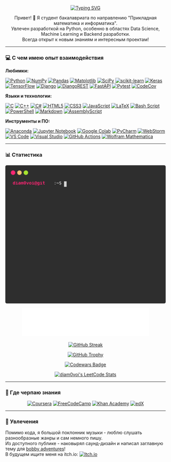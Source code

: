 
<p align="center">
  <a href="https://git.io/typing-svg"><img src="https://readme-typing-svg.demolab.com?font=Fira+Code&duration=4096&pause=1024&center=true&width=600&lines=Hello+GitHub!+I'm+20+y.+o.+bachelor+student!;Degree+in+Applied+Math+and+CS.;Current+focus+-+Python+ecosystem.;Nice+to+meet+you!" alt="Typing SVG" /></a>
</p>

<p align="center">
  Привет! 👋 Я студент бакалавриата по направлению "Прикладная математика и информатика". <br>
  Увлечен разработкой на Python, особенно в областях Data Science, Machine Learning и Backend разработки. <br>
  Всегда открыт к новым знаниям и интересным проектам!
</p>

---

### 💻 С чем имею опыт взаимодействия

**Любимки:**
<p align="left">
  <a href="https://www.python.org" target="_blank" rel="noreferrer"><img src="https://img.shields.io/badge/python-3670A0?style=for-the-badge&logo=python&logoColor=ffdd54" alt="Python"/></a>
  <a href="https://numpy.org/" target="_blank" rel="noreferrer"><img src="https://img.shields.io/badge/numpy-%23013243.svg?style=for-the-badge&logo=numpy&logoColor=white" alt="NumPy"/></a>
  <a href="https://pandas.pydata.org/" target="_blank" rel="noreferrer"><img src="https://img.shields.io/badge/pandas-%23150458.svg?style=for-the-badge&logo=pandas&logoColor=white" alt="Pandas"/></a>
  <a href="https://matplotlib.org/" target="_blank" rel="noreferrer"><img src="https://img.shields.io/badge/Matplotlib-%23ffffff.svg?style=for-the-badge&logo=Matplotlib&logoColor=black" alt="Matplotlib"/></a>
  <a href="https://scipy.org/" target="_blank" rel="noreferrer"><img src="https://img.shields.io/badge/SciPy-%230C55A5.svg?style=for-the-badge&logo=scipy&logoColor=%white" alt="SciPy"/></a>
  <a href="https://scikit-learn.org/" target="_blank" rel="noreferrer"><img src="https://img.shields.io/badge/scikit--learn-%23F7931E.svg?style=for-the-badge&logo=scikit-learn&logoColor=white" alt="scikit-learn"/></a>
  <a href="https://keras.io/" target="_blank" rel="noreferrer"><img src="https://img.shields.io/badge/Keras-%23D00000.svg?style=for-the-badge&logo=Keras&logoColor=white" alt="Keras"/></a>
  <a href="https://www.tensorflow.org" target="_blank" rel="noreferrer"><img src="https://img.shields.io/badge/TensorFlow-%23FF6F00.svg?style=for-the-badge&logo=TensorFlow&logoColor=white" alt="TensorFlow"/></a>
  <a href="https://www.djangoproject.com/" target="_blank" rel="noreferrer"><img src="https://img.shields.io/badge/django-%23092E20.svg?style=for-the-badge&logo=django&logoColor=white" alt="Django"/></a>
  <a href="https://www.django-rest-framework.org/" target="_blank" rel="noreferrer"><img src="https://img.shields.io/badge/DJANGO-REST-ff1709?style=for-the-badge&logo=django&logoColor=white&color=ff1709&labelColor=gray" alt="DjangoREST"/></a>
  <a href="https://fastapi.tiangolo.com/" target="_blank" rel="noreferrer"><img src="https://img.shields.io/badge/FastAPI-005571?style=for-the-badge&logo=fastapi" alt="FastAPI"/></a>
  <a href="https://docs.pytest.org/en/stable/" target="_blank" rel="noreferrer"><img src="https://img.shields.io/badge/pytest-%23ffffff.svg?style=for-the-badge&logo=pytest&logoColor=2f9fe3" alt="Pytest"/></a>
  <a href="https://codecov.io" target="_blank" rel="noreferrer"><img src="https://img.shields.io/badge/codecov-%23ff0077.svg?style=for-the-badge&logo=codecov&logoColor=white" alt="CodeCov"/></a>
</p>

**Языки и технологии:**
<p align="left">
  <a href="https://www.cprogramming.com/" target="_blank" rel="noreferrer"><img src="https://img.shields.io/badge/c-%2300599C.svg?style=for-the-badge&logo=c&logoColor=white" alt="C"/></a>
  <a href="https://isocpp.org/" target="_blank" rel="noreferrer"><img src="https://img.shields.io/badge/c++-%2300599C.svg?style=for-the-badge&logo=c%2B%2B&logoColor=white" alt="C++"/></a>
  <a href="https://docs.microsoft.com/en-us/dotnet/csharp/" target="_blank" rel="noreferrer"><img src="https://img.shields.io/badge/c%23-%23239120.svg?style=for-the-badge&logo=csharp&logoColor=white" alt="C#"/></a>
  <a href="https://developer.mozilla.org/en-US/docs/Web/HTML" target="_blank" rel="noreferrer"><img src="https://img.shields.io/badge/html5-%23E34F26.svg?style=for-the-badge&logo=html5&logoColor=white" alt="HTML5"/></a>
  <a href="https://developer.mozilla.org/en-US/docs/Web/CSS" target="_blank" rel="noreferrer"><img src="https://img.shields.io/badge/css3-%231572B6.svg?style=for-the-badge&logo=css3&logoColor=white" alt="CSS3"/></a>
  <a href="https://developer.mozilla.org/en-US/docs/Web/JavaScript" target="_blank" rel="noreferrer"><img src="https://img.shields.io/badge/javascript-%23323330.svg?style=for-the-badge&logo=javascript&logoColor=%23F7DF1E" alt="JavaScript"/></a>
  <a href="https://www.latex-project.org/" target="_blank" rel="noreferrer"><img src="https://img.shields.io/badge/latex-%23008080.svg?style=for-the-badge&logo=latex&logoColor=white" alt="LaTeX"/></a>
  <a href="https://www.gnu.org/software/bash/" target="_blank" rel="noreferrer"><img src="https://img.shields.io/badge/bash_script-%23121011.svg?style=for-the-badge&logo=gnu-bash&logoColor=white" alt="Bash Script"/></a>
  <a href="https://docs.microsoft.com/en-us/powershell/" target="_blank" rel="noreferrer"><img src="https://img.shields.io/badge/PowerShell-%235391FE.svg?style=for-the-badge&logo=powershell&logoColor=white" alt="PowerShell"/></a>
  <a href="https://www.markdownguide.org/" target="_blank" rel="noreferrer"><img src="https://img.shields.io/badge/markdown-%23000000.svg?style=for-the-badge&logo=markdown&logoColor=white" alt="Markdown"/></a>
  <a href="https://www.assemblyscript.org/" target="_blank" rel="noreferrer"><img src="https://img.shields.io/badge/assembly%20script-%23000000.svg?style=for-the-badge&logo=assemblyscript&logoColor=white" alt="AssemblyScript"/></a>
</p>

**Инструменты и ПО:**
<p align="left">
  <a href="https://www.anaconda.com/" target="_blank" rel="noreferrer"><img src="https://img.shields.io/badge/Anaconda-%2344A833.svg?style=for-the-badge&logo=anaconda&logoColor=white" alt="Anaconda"/></a>
  <a href="https://jupyter.org/" target="_blank" rel="noreferrer"><img src="https://img.shields.io/badge/jupyter-%23FA0F00.svg?style=for-the-badge&logo=jupyter&logoColor=white" alt="Jupyter Notebook"/></a>
  <a href="https://colab.research.google.com/" target="_blank" rel="noreferrer"><img src="https://img.shields.io/badge/Google%20Colab-%23F9A825.svg?style=for-the-badge&logo=googlecolab&logoColor=white" alt="Google Colab"/></a>
  <a href="https://www.jetbrains.com/pycharm/" target="_blank" rel="noreferrer"><img src="https://img.shields.io/badge/pycharm-143?style=for-the-badge&logo=pycharm&logoColor=black&color=black&labelColor=green" alt="PyCharm"/></a>
  <a href="https://www.jetbrains.com/webstorm/" target="_blank" rel="noreferrer"><img src="https://img.shields.io/badge/webstorm-143?style=for-the-badge&logo=webstorm&logoColor=white&color=black" alt="WebStorm"/></a>
  <a href="https://code.visualstudio.com/" target="_blank" rel="noreferrer"><img src="https://img.shields.io/badge/Visual%20Studio%20Code-0078d7.svg?style=for-the-badge&logo=visual-studio-code&logoColor=white" alt="VS Code"/></a>
  <a href="https://visualstudio.microsoft.com/" target="_blank" rel="noreferrer"><img src="https://img.shields.io/badge/Visual%20Studio-5C2D91.svg?style=for-the-badge&logo=visual-studio&logoColor=white" alt="Visual Studio"/></a>
  <a href="https://github.com/features/actions" target="_blank" rel="noreferrer"><img src="https://img.shields.io/badge/github%20actions-%232671E5.svg?style=for-the-badge&logo=githubactions&logoColor=white" alt="GitHub Actions"/></a>
  <a href="https://www.wolfram.com/mathematica/" target="_blank" rel="noreferrer"><img src="https://img.shields.io/badge/Wolfram-Mathematica-red?style=for-the-badge&logo=wolframmathematica&logoColor=white&color=red" alt="Wolfram Mathematica"/></a>
  <!-- Заменил твой бейдж Wolfram на чуть более информативный -->
</p>

---

### 📊 Статистика

<p align='center'>
  <img align="center" src="./github_stats.svg">
</p>

<p align="center">
  <img src="/metrics.plugin.languages.details.svg" alt="Metrics" width="400">
</p>
 
<p align="center">
  <a href="https://git.io/streak-stats">
    <img align="center" src="https://github-readme-streak-stats.herokuapp.com/?user=diam0voi&theme=dark&date_format=M%20j%5B%2C%20Y%5D" alt="GitHub Streak" />
  </a>
</p>

<p align="center">
  <a href="https://github.com/diam0voi/github-profile-trophy">
    <img src="https://github-profile-trophy.vercel.app/?username=diam0voi&theme=gruvbox&column=5" alt="GitHub Trophy" />
  </a>
</p>

<p align="center">
  <a href="https://www.codewars.com/users/Diam0voi">
    <img src="https://www.codewars.com/users/Diam0voi/badges/large" alt="Codewars Badge"/>
  </a>
</p>

<p align="center">
  <a href="https://leetcode.com/diam0voi/">
    <img src="https://leetcode-stats.vercel.app/api?username=diam0voi&theme=Light" alt="diam0voi's LeetCode Stats"/>
  </a>
</p>

---

### 🌱 Где черпаю знания

<p align="center">
  <a href="https://www.coursera.org/" target="_blank" rel="noreferrer"><img src="https://img.shields.io/badge/Coursera-%230056D2.svg?style=for-the-badge&logo=Coursera&logoColor=white" alt="Coursera"/></a>
  <a href="https://www.freecodecamp.org/" target="_blank" rel="noreferrer"><img src="https://img.shields.io/badge/Freecodecamp-%23123.svg?&style=for-the-badge&logo=freecodecamp&logoColor=green" alt="FreeCodeCamp"/></a>
  <a href="https://www.khanacademy.org/" target="_blank" rel="noreferrer"><img src="https://img.shields.io/badge/KhanAcademy-%2314BF96.svg?style=for-the-badge&logo=KhanAcademy&logoColor=white" alt="Khan Academy"/></a>
  <a href="https://www.edx.org/" target="_blank" rel="noreferrer"><img src="https://img.shields.io/badge/edX-%2302262B.svg?style=for-the-badge&logo=edX&logoColor=white" alt="edX"/></a>
</p>

---

### 🎵 Увлечения

Помимо кода, я большой поклонник музыки - люблю слушать разнообразные жанры и сам немного пишу. <br>
Из доступного публике - наковырял саунд-дизайн и написал заглавную тему для [bobby adventures](https://ewepu.itch.io/bobby-adventures)! <br>
В будущем ищите меня на itch.io:
  <a href="https://https://diam0voi.itch.io" target="_blank" rel="noreferrer"><img src="https://img.shields.io/badge/Itch-%23FF0B34.svg?style=for-the-badge&logo=Itch.io&logoColor=white" alt="Itch.io"/></a>
